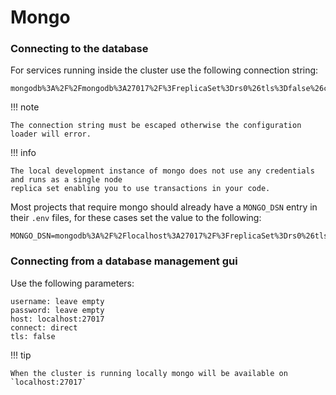 # Mongo

### Connecting to the database

For services running inside the cluster use the following connection string:

```shell
mongodb%3A%2F%2Fmongodb%3A27017%2F%3FreplicaSet%3Drs0%26tls%3Dfalse%26connect%3Ddirect%26retryWrites%3Dtrue%26w%3Dmajority
```

!!! note

    The connection string must be escaped otherwise the configuration loader will error.

!!! info

    The local development instance of mongo does not use any credentials and runs as a single node
    replica set enabling you to use transactions in your code.

Most projects that require mongo should already have a `MONGO_DSN` entry in their `.env` files, for these cases
set the value to the following:

```shell
MONGO_DSN=mongodb%3A%2F%2Flocalhost%3A27017%2F%3FreplicaSet%3Drs0%26tls%3Dfalse%26connect%3Ddirect%26retryWrites%3Dtrue%26w%3Dmajority
```

### Connecting from a database management gui

Use the following parameters:

```shell
username: leave empty
password: leave empty
host: localhost:27017
connect: direct
tls: false
```

!!! tip

    When the cluster is running locally mongo will be available on `localhost:27017`
